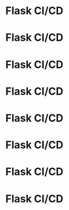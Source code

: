 # Flask CI/CD
# Flask CI/CD 
# Flask CI/CD  
# Flask CI/CD 
# Flask CI/CD 
# Flask CI/CD 
# Flask CI/CD
# Flask CI/CD 
